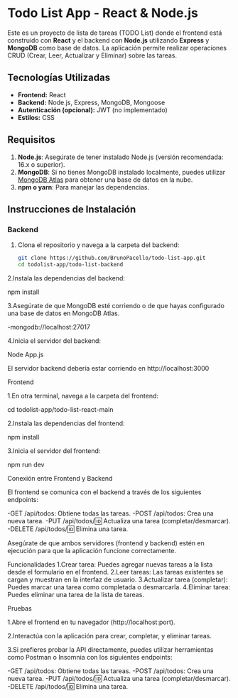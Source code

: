 # Todo List App - React & Node.js

Este es un proyecto de lista de tareas (TODO List) donde el frontend está construido con **React** y el backend con **Node.js** utilizando **Express** y **MongoDB** como base de datos. La aplicación permite realizar operaciones CRUD (Crear, Leer, Actualizar y Eliminar) sobre las tareas.

## Tecnologías Utilizadas

- **Frontend:** React
- **Backend:** Node.js, Express, MongoDB, Mongoose
- **Autenticación (opcional):** JWT (no implementado)
- **Estilos:** CSS

## Requisitos

1. **Node.js**: Asegúrate de tener instalado Node.js (versión recomendada: 16.x o superior).
2. **MongoDB**: Si no tienes MongoDB instalado localmente, puedes utilizar [MongoDB Atlas](https://www.mongodb.com/cloud/atlas) para obtener una base de datos en la nube.
3. **npm o yarn**: Para manejar las dependencias.

## Instrucciones de Instalación

### Backend

1. Clona el repositorio y navega a la carpeta del backend:

   ```bash
   git clone https://github.com/BrunoPacello/todo-list-app.git
   cd todolist-app/todo-list-backend

2.Instala las dependencias del backend:

npm install

3.Asegúrate de que MongoDB esté corriendo o de que hayas configurado una base de datos en MongoDB Atlas.

-mongodb://localhost:27017

4.Inicia el servidor del backend:

Node App.js

El servidor backend debería estar corriendo en http://localhost:3000

Frontend

1.En otra terminal, navega a la carpeta del frontend:

cd todolist-app/todo-list-react-main

2.Instala las dependencias del frontend:

npm install

3.Inicia el servidor del frontend:

npm run dev

Conexión entre Frontend y Backend

El frontend se comunica con el backend a través de los siguientes endpoints:

-GET /api/todos: Obtiene todas las tareas.
-POST /api/todos: Crea una nueva tarea.
-PUT /api/todos/:id: Actualiza una tarea (completar/desmarcar).
-DELETE /api/todos/:id: Elimina una tarea.

Asegúrate de que ambos servidores (frontend y backend) estén en ejecución para que la aplicación funcione correctamente.

Funcionalidades
1.Crear tarea: Puedes agregar nuevas tareas a la lista desde el formulario en el frontend.
2.Leer tareas: Las tareas existentes se cargan y muestran en la interfaz de usuario.
3.Actualizar tarea (completar): Puedes marcar una tarea como completada o desmarcarla.
4.Eliminar tarea: Puedes eliminar una tarea de la lista de tareas.

Pruebas

1.Abre el frontend en tu navegador (http://localhost:port).

2.Interactúa con la aplicación para crear, completar, y eliminar tareas.

3.Si prefieres probar la API directamente, puedes utilizar herramientas como Postman o Insomnia con los siguientes endpoints:

-GET /api/todos: Obtiene todas las tareas.
-POST /api/todos: Crea una nueva tarea.
-PUT /api/todos/:id: Actualiza una tarea (completar/desmarcar).
-DELETE /api/todos/:id: Elimina una tarea.
